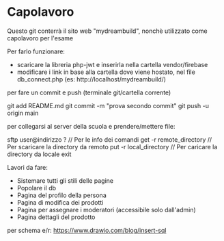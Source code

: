 # Capolavoro

Questo git conterrà il sito web "mydreambuild", nonchè utilizzato come capolavoro per l'esame

Per farlo funzionare:

- scaricare la libreria php-jwt e inserirla nella cartella vendor/firebase
- modificare i link in base alla cartella dove viene hostato, nel file db_connect.php (es: http://localhost/mydreambuild/)


per fare un commit e push
(terminale git/cartella corrente)

git add README.md
git commit -m "prova secondo commit"
git push -u origin main


per collegarsi al server della scuola e prendere/mettere file:

sftp user@indirizzo
? // Per le info dei comandi
get -r remote_directory // Per scaricare la directory da remoto
put -r local_directory // Per caricare la directory da locale
exit


Lavori da fare:
- Sistemare tutti gli stili delle pagine
- Popolare il db
- Pagina del profilo della persona
- Pagina di modifica dei prodotti
- Pagina per assegnare i moderatori (accessibile solo dall'admin)
- Pagina dettagli del prodotto



per schema e/r: https://www.drawio.com/blog/insert-sql

